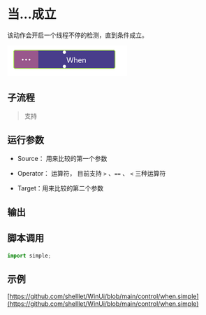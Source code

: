 # 当...成立 
该动作会开启一个线程不停的检测，直到条件成立。

![action](./images/2022-12-26_163232.png ':size=90%')


## 子流程
> 支持


## 运行参数


* Source： 用来比较的第一个参数
* Operator： 运算符， 目前支持 `>` 、`==` 、 `<` 三种运算符
  
* Target：用来比较的第二个参数

## 输出

    


## 脚本调用

```python
import simple;

```

## 示例

[https://github.com/shelllet/WinUi/blob/main/control/when.simple](https://github.com/shelllet/WinUi/blob/main/control/when.simple)
